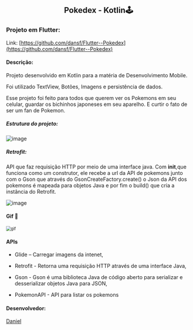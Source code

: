 <h2 align="center">
    Pokedex - Kotlin🕹️
</h2>
<h3>
    Projeto em Flutter:
</h3>

Link: [https://github.com/dansf/Flutter--Pokedex](https://github.com/dansf/Flutter--Pokedex)

#### Descrição:

Projeto desenvolvido em Kotlin para a matéria de Desenvolvimento Mobile.

Foi utilizado TextView, Botões, Imagens e persistência de dados.

Esse projeto foi feito para todos que querem ver os Pokemons em seu celular, guardar os bichinhos japoneses em seu aparelho. E curtir o fato de ser um fan de Pokemon.

##### Estrutura do projeto:

![image](https://user-images.githubusercontent.com/63010902/145922680-0e4b099f-16dd-4ff9-b244-d91c3ad755af.png)

##### Retrofit:

API que faz requisição HTTP por meio de uma interface java. Com <strong>init</strong>,que funciona como um construtor, ele recebe a url da API de pokemons junto com o Gson que através do GsonCreateFactory.create() o Json da API dos pokemons é mapeada para objetos Java e por fim o build() que cria a instância do Retrofit.

![image](https://user-images.githubusercontent.com/63010902/145925786-2a027864-556d-4de2-9e9d-b648c3af4f48.png)

#### Gif 👾

<img src="https://user-images.githubusercontent.com/63010902/143248749-7c10c769-ebb8-425d-a04b-163362281560.gif" alt="gif" style="zoom:80%;" />



#### APIs

- Glide – Carregar imagens da intenet,

- Retrofit - Retorna uma requisição HTTP através de uma interface Java,

- Gson - Gson é uma biblioteca Java de código aberto para serializar e desserializar objetos Java para JSON,

- PokemonAPI - API para listar os pokemons



#### Desenvolvedor:

[Daniel](https://github.com/dansf)

